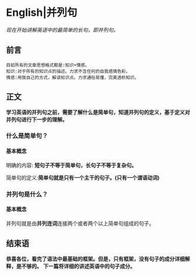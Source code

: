 # English|并列句
*现在开始讲解英语中的最简单的长句，即并列句。*

## 前言
    目前所有的文章思想格式都是:知识+情感。
    知识:对于所有的知识点的描述。力求不含任何的自我感情色彩。
    情感:用我自己的方式，解读知识点。力求通俗易懂，完美透析知识。

## 正文
**学习英语的并列句之前，需要了解什么是简单句，知道并列句的定义，基于定义对并列句进行下一步的理解。**

### 什么是简单句？
#### 基本概念
明确的内容: **短句子不等于简单句，长句子不等于复杂句。**

简单句的定义:**简单句就是只有一个主干的句子。(只有一个谓语动词)**


### 并列句是什么？
#### 基本概念
并列句就是由**并列连词**连接两个或者两个以上简单句组成的句子。





    

## 结束语
 **恭喜各位，看完了语法中最基础的框架。但是，只有框架，没有句子的成分详细解释，是不够的。**
**下一篇将详细的讲述英语中的句子成分。**









